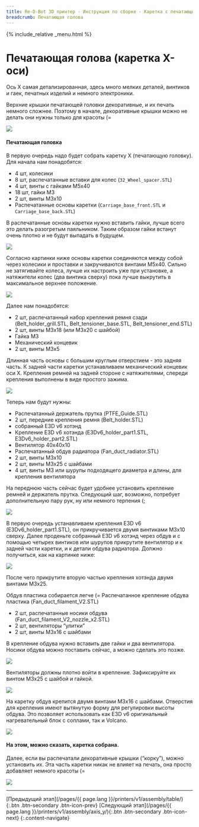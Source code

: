 ```yaml
---
title: Re-D-Bot 3D принтер - Инструкция по сборке - Каретка с печатающей головкой
breadcrumb: Печатающая голова
---
```


{% include_relative _menu.html %}

# Печатающая голова (каретка X-оси)
Ось Х самая детализированная, здесь много мелких деталей, винтиков и гаек, печатных изделий и немного электроники.

Верхние крышки печатающей головки декоративные, и их печать немного сложнее. Поэтому в начале, декоративные крышки можно не делать они нужны только для красоты (=

![](/assets/img/assembly/32_0.JPG)

#### Печатающая головка
В первую очередь надо будет собрать каретку X (печатающую головку). Для начала нам понадобятся:
- 4 шт, колесики
- 8 шт, распечатанные вставки для колес (`32_Wheel_spacer.STL`)
- 4 шт, винты с гайками M5x40
- 18 шт, гайки М3
- 2 шт, винты М3х10
- Распечатанные основы каретки (`Carriage_base_front.STL` и `Carriage_base_back.STL`)

В распечатанные основы каретки нужно вставить гайки, лучше всего это делать разогретым паяльником. Таким образом гайки встанут очень плотно и не будут выпадать в будущем.

![](/assets/img/assembly/45.JPG)

Согласно картинки ниже основы каретки соединяются между собой через колесики и проставки и закручиваются винтами М5х40. Сильно не затягивайте колеса, лучше их настроить уже при установке, а натяжители колес (два винтика сверху) пока лучше выкрутить в максимальное верхнее положение.

![](/assets/img/assembly/38_93.JPG)

Далее нам понадобятся:
- 2 шт, распечатанный набор крепления ремня сзади (Belt_holder_grill.STL, Belt_tensioner_base.STL, Belt_tensioner_end.STL)
- 2 шт, винты М3х18 (или М3х20 с шайбой)
- Гайка М3
- Механический концевик
- 2 шт, винты М3х5

Длинная часть основы с большим круглым отверстием - это задняя часть. К задней части каретки устанавливаем механический концевик оси X. Крепления ремней на задней стороне с натяжителями, спереди крепления выполнены в виде простого зажима.

![](/assets/img/assembly/38_94.JPG)

Теперь нам будут нужны:
- Распечатанный держатель прутка (PTFE_Guide.STL)
- 2 шт, передние крепления ремня (Belt_holder.STL)
- собранный E3D v6 хотэнд
- Крепление E3D v6 хотэнда (E3Dv6_holder_part1.STL, E3Dv6_holder_part2.STL)
- Вентилятор 40х40х10
- Распечатанный обдув радиатора (Fan_duct_radiator.STL)
- 2 шт, винты М3х10
- 2 шт, винты М3х25 с шайбами
- 4 шт, винты М3 или шурупы подходящего диаметра и длины, для крепления вентилятора

На переднюю часть сейчас будет удобнее установить крепление ремней и держатель прутка. Следующий шаг, возможно, потребует дополнительную пару рук, ну или немного терпения (;

![](/assets/img/assembly/38_95.JPG)

В первую очередь устанавливаем крепления E3D v6 (E3Dv6_holder_part1.STL), он прикручивается двумя винтиками М3х10 сверху. Далее проденьте собранный E3D v6 хотэнд через обдув и с помощью четырех винтиков или шурупов прикрутите вентилятор и к задней части каретки, и к детали обдува радиатора. Должно получиться, как на картинке ниже:

![](/assets/img/assembly/38_95_2.JPG)

После чего прикрутите вторую частью крепления хотэнда двумя винтами М3х25.

Обдув пластика собирается легче (=
Распечатанное крепление обдува пластика (Fan_duct_filament_V2.STL)
- 2 шт, распечатанные носики обдува (Fan_duct_filament_V2_nozzle_x2.STL)
- 2 шт, вентиляторы “улитки”
- 2 шт, винты М3х16 с шайбами

В крепление обдува нужно вставить две гайки и два вентилятора. Носики обдува можно поставить сейчас, а можно сделать это позже.

![](/assets/img/assembly/38_96.JPG)

Вентиляторы должны плотно войти в крепление. Зафиксируйте их винтом М3х25 с шайбой и гайкой.

![](/assets/img/assembly/38_97.JPG)

На каретку обдув крепится двумя винтами М3х16 с шайбами. Отверстия для крепления имеют вытянутую форму для регулировки высоты обдува. Это позволяет использовать как E3D v6 оригинальный нагревательный блок с соплами, так и Volcano.

![](/assets/img/assembly/38_98.JPG)

#### На этом, можно сказать, каретка собрана.
Далее, если вы распечатали декоративные крышки (“корку”), можно установить их. Эта часть каретки никак не влияет на печать, она просто добавляет немного красоты (=

![](/assets/img/assembly/38_99.JPG)

---
[Предыдущий этап](/pages/{{ page.lang }}/printers/v1/assembly/table/){:.btn .btn-secondary .btn-icon-prev} [Следующий этап](/pages/{{ page.lang }}/printers/v1/assembly/axis_y/){:.btn .btn-secondary .btn-icon-next}
{:.content-navigate}
